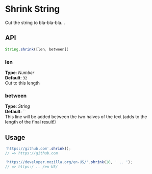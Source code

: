 # Shrink String
Cut the string to bla-bla-bla...



## API
```javascript
String.shrink([len, between])
```

### len
**Type**: _Number_  
**Default**: `32`  
Cut to this length


### between
**Type**: _String_  
**Default**: ``  
This line will be added between the two halves of the text (adds to the length of the final result!)


## Usage
```javascript
'https://github.com'.shrink();
// => https://github.com

'https://developer.mozilla.org/en-US/'.shrink(18, ' .. ');
// => https:/ .. /en-US/
```
